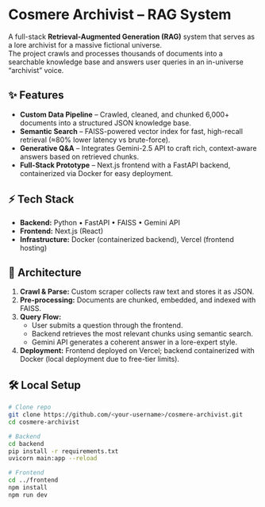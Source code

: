 # Cosmere Archivist – RAG System

A full-stack **Retrieval-Augmented Generation (RAG)** system that serves as a lore archivist for a massive fictional universe.  
The project crawls and processes thousands of documents into a searchable knowledge base and answers user queries in an in-universe “archivist” voice.

## ✨ Features
- **Custom Data Pipeline** – Crawled, cleaned, and chunked 6,000+ documents into a structured JSON knowledge base.
- **Semantic Search** – FAISS-powered vector index for fast, high-recall retrieval (≈80% lower latency vs brute-force).
- **Generative Q&A** – Integrates Gemini-2.5 API to craft rich, context-aware answers based on retrieved chunks.
- **Full-Stack Prototype** – Next.js frontend with a FastAPI backend, containerized via Docker for easy deployment.

## ⚡ Tech Stack
- **Backend:** Python • FastAPI • FAISS • Gemini API  
- **Frontend:** Next.js (React)  
- **Infrastructure:** Docker (containerized backend), Vercel (frontend hosting)

## 🚀 Architecture
1. **Crawl & Parse:** Custom scraper collects raw text and stores it as JSON.
2. **Pre-processing:** Documents are chunked, embedded, and indexed with FAISS.
3. **Query Flow:**  
   - User submits a question through the frontend.  
   - Backend retrieves the most relevant chunks using semantic search.  
   - Gemini API generates a coherent answer in a lore-expert style.
4. **Deployment:** Frontend deployed on Vercel; backend containerized with Docker (local deployment due to free-tier limits).

## 🛠️ Local Setup
```bash
# Clone repo
git clone https://github.com/<your-username>/cosmere-archivist.git
cd cosmere-archivist

# Backend
cd backend
pip install -r requirements.txt
uvicorn main:app --reload

# Frontend
cd ../frontend
npm install
npm run dev
